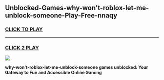 
## Unblocked-Games-why-won't-roblox-let-me-unblock-someone-Play-Free-nnaqy
<h3>
<a href="https://premium76.site?title=why-won't-roblox-let-me-unblock-someone&ref=21A">CLICK TO PLAY</a></h3>
<hr>

<h3>
<a href="https://premium76.site?title=why-won't-roblox-let-me-unblock-someone&ref=21A">CLICK 2 PLAY</a>
  
</h3>

<a href="https://premium76.site?title=why-won't-roblox-let-me-unblock-someone&ref=21A"><img src="https://clearcache.store/games.png"></a>


**why-won't-roblox-let-me-unblock-someone games unblocked: Your Gateway to Fun and Accessible Online Gaming**
